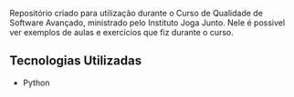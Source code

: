 Repositório criado para utilização durante o Curso de Qualidade de Software Avançado, ministrado pelo Instituto Joga Junto.
Nele é possivel ver exemplos de aulas e exercícios que fiz durante o curso.

## Tecnologias Utilizadas
- Python
